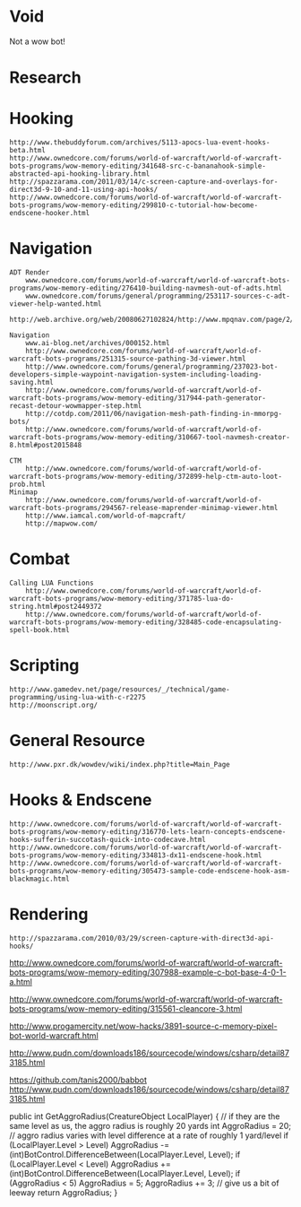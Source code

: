 Void
====

Not a wow bot!

Research
====

Hooking
==

    http://www.thebuddyforum.com/archives/5113-apocs-lua-event-hooks-beta.html
    http://www.ownedcore.com/forums/world-of-warcraft/world-of-warcraft-bots-programs/wow-memory-editing/341648-src-c-bananahook-simple-abstracted-api-hooking-library.html
    http://spazzarama.com/2011/03/14/c-screen-capture-and-overlays-for-direct3d-9-10-and-11-using-api-hooks/
    http://www.ownedcore.com/forums/world-of-warcraft/world-of-warcraft-bots-programs/wow-memory-editing/299810-c-tutorial-how-become-endscene-hooker.html

Navigation
==

    ADT Render
        www.ownedcore.com/forums/world-of-warcraft/world-of-warcraft-bots-programs/wow-memory-editing/276410-building-navmesh-out-of-adts.html
        www.ownedcore.com/forums/general/programming/253117-sources-c-adt-viewer-help-wanted.html
        http://web.archive.org/web/20080627102824/http://www.mpqnav.com/page/2/

    Navigation
        www.ai-blog.net/archives/000152.html
        http://www.ownedcore.com/forums/world-of-warcraft/world-of-warcraft-bots-programs/251315-source-pathing-3d-viewer.html
        http://www.ownedcore.com/forums/general/programming/237023-bot-developers-simple-waypoint-navigation-system-including-loading-saving.html
        http://www.ownedcore.com/forums/world-of-warcraft/world-of-warcraft-bots-programs/wow-memory-editing/317944-path-generator-recast-detour-wowmapper-step.html
        http://cotdp.com/2011/06/navigation-mesh-path-finding-in-mmorpg-bots/
        http://www.ownedcore.com/forums/world-of-warcraft/world-of-warcraft-bots-programs/wow-memory-editing/310667-tool-navmesh-creator-8.html#post2015848

    CTM
        http://www.ownedcore.com/forums/world-of-warcraft/world-of-warcraft-bots-programs/wow-memory-editing/372899-help-ctm-auto-loot-prob.html
    Minimap
        http://www.ownedcore.com/forums/world-of-warcraft/world-of-warcraft-bots-programs/294567-release-maprender-minimap-viewer.html
        http://www.iamcal.com/world-of-mapcraft/
        http://mapwow.com/


Combat
==

    Calling LUA Functions
        http://www.ownedcore.com/forums/world-of-warcraft/world-of-warcraft-bots-programs/wow-memory-editing/371785-lua-do-string.html#post2449372
        http://www.ownedcore.com/forums/world-of-warcraft/world-of-warcraft-bots-programs/wow-memory-editing/328485-code-encapsulating-spell-book.html




Scripting
==

    http://www.gamedev.net/page/resources/_/technical/game-programming/using-lua-with-c-r2275
    http://moonscript.org/

General Resource
==

    http://www.pxr.dk/wowdev/wiki/index.php?title=Main_Page



Hooks & Endscene
==

    http://www.ownedcore.com/forums/world-of-warcraft/world-of-warcraft-bots-programs/wow-memory-editing/316770-lets-learn-concepts-endscene-hooks-sufferin-succotash-quick-into-codecave.html
    http://www.ownedcore.com/forums/world-of-warcraft/world-of-warcraft-bots-programs/wow-memory-editing/334813-dx11-endscene-hook.html
    http://www.ownedcore.com/forums/world-of-warcraft/world-of-warcraft-bots-programs/wow-memory-editing/305473-sample-code-endscene-hook-asm-blackmagic.html


Rendering
==

    http://spazzarama.com/2010/03/29/screen-capture-with-direct3d-api-hooks/




http://www.ownedcore.com/forums/world-of-warcraft/world-of-warcraft-bots-programs/wow-memory-editing/307988-example-c-bot-base-4-0-1-a.html

http://www.ownedcore.com/forums/world-of-warcraft/world-of-warcraft-bots-programs/wow-memory-editing/315561-cleancore-3.html

http://www.progamercity.net/wow-hacks/3891-source-c-memory-pixel-bot-world-warcraft.html






http://www.pudn.com/downloads186/sourcecode/windows/csharp/detail873185.html

https://github.com/tanis2000/babbot
http://www.pudn.com/downloads186/sourcecode/windows/csharp/detail873185.html






public int GetAggroRadius(CreatureObject LocalPlayer)
       {
           // if they are the same level as us, the aggro radius is roughly 20 yards
           int AggroRadius = 20;
           // aggro radius varies with level difference at a rate of roughly 1 yard/level
           if (LocalPlayer.Level > Level)
               AggroRadius -= (int)BotControl.DifferenceBetween(LocalPlayer.Level, Level);
           if (LocalPlayer.Level < Level)
               AggroRadius += (int)BotControl.DifferenceBetween(LocalPlayer.Level, Level);
           if (AggroRadius < 5)
               AggroRadius = 5;
           AggroRadius += 3; // give us a bit of leeway
           return AggroRadius;
       }